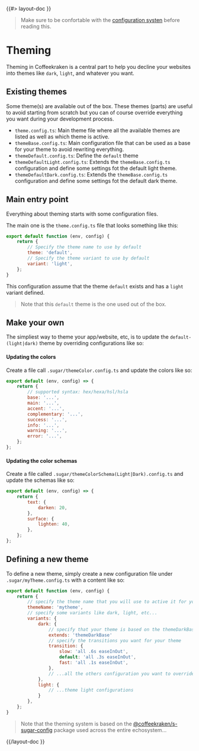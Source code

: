 <!--
/**
 * @name            Theming
 * @namespace       doc.css
 * @type            Markdown
 * @platform        md
 * @status          stable
 * @menu            Documentation / CSS           /doc/css/theming
 *
 * @since           2.0.0
 * @author    Olivier Bossel <olivier.bossel@gmail.com> (https://coffeekraken.io)
 */
-->

{{#> layout-doc }}

> Make sure to be confortable with the [configuration systen](/doc/config/overview) before reading this.

# Theming

Theming in Coffeekraken is a central part to help you decline your websites into themes like `dark`, `light`, and whatever you want.

## Existing themes

Some theme(s) are available out of the box. These themes (parts) are useful to avoid starting from scratch but you can of course override everything you want during your development process.

-   `theme.config.ts`: Main theme file where all the available themes are listed as well as which theme is active.
-   `themeBase.config.ts`: Main configuration file that can be used as a base for your theme to avoid rewriting everything.
-   `themeDefault.config.ts`: Define the `default` theme
-   `themeDefaultLight.config.ts`: Extends the `themeBase.config.ts` configuration and define some settings fot the default light theme.
-   `themeDefaultDark.config.ts`: Extends the `themeBase.config.ts` configuration and define some settings fot the default dark theme.

## Main entry point

Everything about theming starts with some configuration files.

The main one is the `theme.config.ts` file that looks something like this:

```js
export default function (env, config) {
    return {
        // Specify the theme name to use by default
        theme: 'default',
        // Specify the theme variant to use by default
        variant: 'light',
    };
}
```

This configuration assume that the theme `default` exists and has a `light` variant defined.

> Note that this `default` theme is the one used out of the box.

## Make your own

The simpliest way to theme your app/website, etc, is to update the `default-(light|dark)` theme by overriding configurations like so:

#### Updating the colors

Create a file call `.sugar/themeColor.config.ts` and update the colors like so:

```js
export default (env, config) => {
    return {
        // supported syntax: hex/hexa/hsl/hsla
        base: '...',
        main: '...',
        accent: '...',
        complementary: '...',
        success: '...',
        info: '...',
        warning: '...',
        error: '...',
    };
};
```

#### Updating the color schemas

Create a file called `.sugar/themeColorSchema(Light|Dark).config.ts` and update the schemas like so:

```js
export default (env, config) => {
    return {
        text: {
            darken: 20,
        },
        surface: {
            lighten: 40,
        },
    };
};
```

## Defining a new theme

To define a new theme, simply create a new configuration file under `.sugar/myTheme.config.ts` with a content like so:

```js
export default function (env, config) {
    return {
        // specify the theme name that you will use to active it for your website
        themeName: 'mytheme',
        // specify some variants like dark, light, etc...
        variants: {
            dark: {
                // specify that your theme is based on the themeDarkBase (optional)
                extends: 'themeDarkBase'
                // specify the transitions you want for your theme
                transition: {
                    slow: 'all .6s easeInOut',
                    default: 'all .3s easeInOut',
                    fast: 'all .1s easeInOut',
                },
                // ...all the others configuration you want to override from themeDarkBase
            },
            light: {
                // ...theme light configurations
            }
        },
    };
}
```

> Note that the theming system is based on the [@coffeekraken/s-sugar-config](/package/@coffeekraken/s-sugar-config/doc/readme) package used across the entire echosystem...

{{/layout-doc }}
